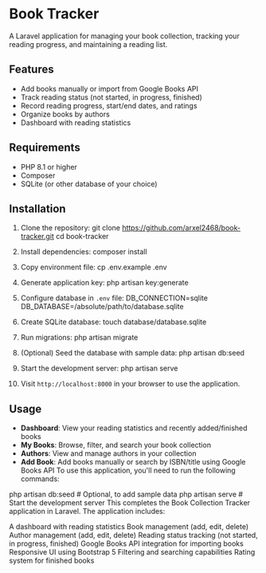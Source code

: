 # Book Tracker

A Laravel application for managing your book collection, tracking your reading progress, and maintaining a reading list.

## Features

- Add books manually or import from Google Books API
- Track reading status (not started, in progress, finished)
- Record reading progress, start/end dates, and ratings
- Organize books by authors
- Dashboard with reading statistics

## Requirements

- PHP 8.1 or higher
- Composer
- SQLite (or other database of your choice)

## Installation

1. Clone the repository:
git clone https://github.com/arxel2468/book-tracker.git
cd book-tracker



2. Install dependencies:
composer install



3. Copy environment file:
cp .env.example .env



4. Generate application key:
php artisan key:generate



5. Configure database in `.env` file:
DB_CONNECTION=sqlite
DB_DATABASE=/absolute/path/to/database.sqlite



6. Create SQLite database:
touch database/database.sqlite



7. Run migrations:
php artisan migrate



8. (Optional) Seed the database with sample data:
php artisan db:seed



9. Start the development server:
php artisan serve



10. Visit `http://localhost:8000` in your browser to use the application.

## Usage

- **Dashboard**: View your reading statistics and recently added/finished books
- **My Books**: Browse, filter, and search your book collection
- **Authors**: View and manage authors in your collection
- **Add Book**: Add books manually or search by ISBN/title using Google Books API
To use this application, you'll need to run the following commands:


php artisan db:seed  # Optional, to add sample data
php artisan serve    # Start the development server
This completes the Book Collection Tracker application in Laravel. The application includes:

A dashboard with reading statistics
Book management (add, edit, delete)
Author management (add, edit, delete)
Reading status tracking (not started, in progress, finished)
Google Books API integration for importing books
Responsive UI using Bootstrap 5
Filtering and searching capabilities
Rating system for finished books
